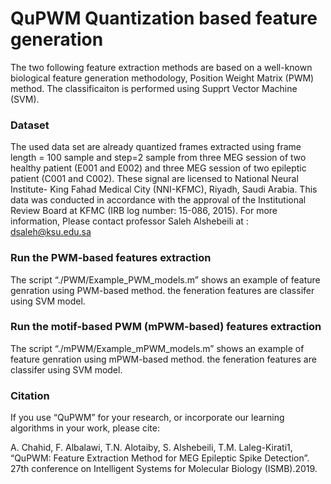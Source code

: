 # QuPWM Quantization based feature generation
 The two following feature extraction methods  are based on a well-known biological feature generation methodology, Position Weight Matrix (PWM) method. The classificaiton is performed using Supprt Vector Machine (SVM).
 
### Dataset  
The used data set are already quantized frames extracted using frame length = 100 sample and step=2 sample from three MEG session of  two healthy patient (E001 and E002) and three MEG session of  two epileptic  patient (C001 and C002).
These signal are licensed to National Neural Institute- King Fahad Medical City (NNI-KFMC), Riyadh, Saudi Arabia. 
This data was conducted in accordance with the approval of the Institutional Review Board at KFMC (IRB log number: 15-086, 2015).
For more information, Please contact professor  Saleh Alshebeili at : dsaleh@ksu.edu.sa

### Run the PWM-based features extraction  
The script “./PWM/Example_PWM_models.m” shows an example of feature genration using PWM-based method. the feneration features are classifer using SVM model.

### Run the motif-based PWM (mPWM-based)  features extraction  
The script “./mPWM/Example_mPWM_models.m” shows an example of feature genration using mPWM-based method. the feneration features are classifer using SVM model.

### Citation
If you use “QuPWM” for your research, or incorporate our learning algorithms in your work, please cite:

A. Chahid, F. Albalawi, T.N.   Alotaiby, S. Alshebeili, T.M. Laleg-Kirati1, “QuPWM:  Feature Extraction Method for MEG Epileptic Spike Detection”. 27th conference on Intelligent Systems for Molecular Biology (ISMB).2019.
